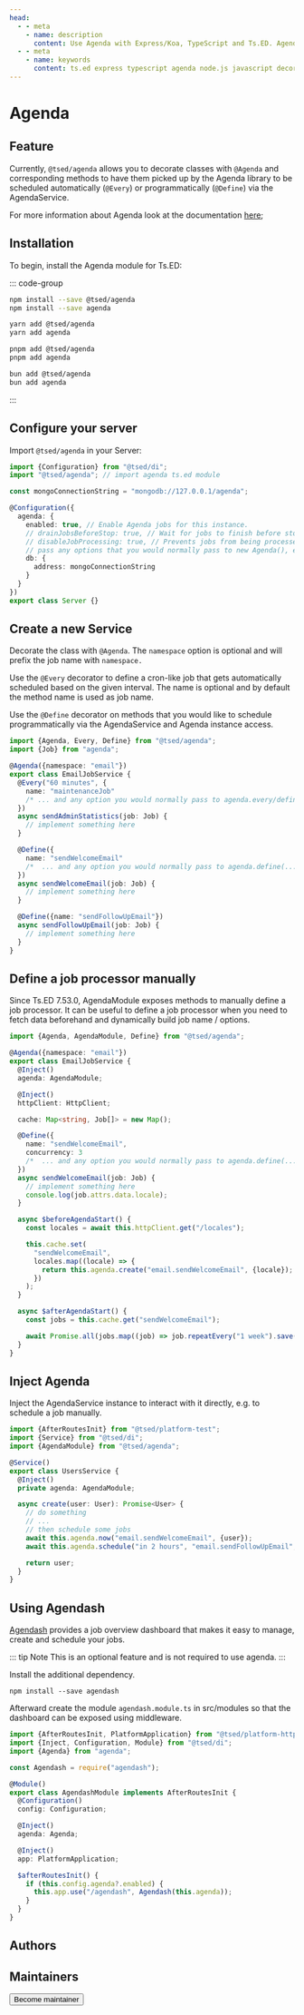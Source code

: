 ```yaml
---
head:
  - - meta
    - name: description
      content: Use Agenda with Express/Koa, TypeScript and Ts.ED. Agenda, a light-weight job scheduling library for Node.js
  - - meta
    - name: keywords
      content: ts.ed express typescript agenda node.js javascript decorators
---
```


# Agenda

<Banner src="/agenda.svg" href="https://github.com/agenda/agenda" height="200" />

## Feature

Currently, `@tsed/agenda` allows you to decorate classes with `@Agenda` and
corresponding methods to have them picked up by the Agenda library to be
scheduled automatically (`@Every`) or programmatically (`@Define`) via the AgendaService.

For more information about Agenda look at the documentation [here](https://github.com/agenda/agenda);

## Installation

To begin, install the Agenda module for Ts.ED:

::: code-group

```sh [npm]
npm install --save @tsed/agenda
npm install --save agenda
```

```sh [yarn]
yarn add @tsed/agenda
yarn add agenda
```

```sh [pnpm]
pnpm add @tsed/agenda
pnpm add agenda
```

```sh [bun]
bun add @tsed/agenda
bun add agenda
```

:::

## Configure your server

Import `@tsed/agenda` in your Server:

```typescript
import {Configuration} from "@tsed/di";
import "@tsed/agenda"; // import agenda ts.ed module

const mongoConnectionString = "mongodb://127.0.0.1/agenda";

@Configuration({
  agenda: {
    enabled: true, // Enable Agenda jobs for this instance.
    // drainJobsBeforeStop: true, // Wait for jobs to finish before stopping the agenda process.
    // disableJobProcessing: true, // Prevents jobs from being processed.
    // pass any options that you would normally pass to new Agenda(), e.g.
    db: {
      address: mongoConnectionString
    }
  }
})
export class Server {}
```

## Create a new Service

Decorate the class with `@Agenda`. The `namespace` option is optional and will
prefix the job name with `namespace.`

Use the `@Every` decorator to define a cron-like job that gets automatically
scheduled based on the given interval. The name is optional and by default the
method name is used as job name.

Use the `@Define` decorator on methods that you would like to schedule
programmatically via the AgendaService and Agenda instance access.

```ts
import {Agenda, Every, Define} from "@tsed/agenda";
import {Job} from "agenda";

@Agenda({namespace: "email"})
export class EmailJobService {
  @Every("60 minutes", {
    name: "maintenanceJob"
    /* ... and any option you would normally pass to agenda.every/define */
  })
  async sendAdminStatistics(job: Job) {
    // implement something here
  }

  @Define({
    name: "sendWelcomeEmail"
    /*  ... and any option you would normally pass to agenda.define(...) */
  })
  async sendWelcomeEmail(job: Job) {
    // implement something here
  }

  @Define({name: "sendFollowUpEmail"})
  async sendFollowUpEmail(job: Job) {
    // implement something here
  }
}
```

## Define a job processor manually

Since Ts.ED 7.53.0, AgendaModule exposes methods to manually define a job processor. It can be useful to define a job processor when you need to fetch data beforehand and dynamically build job name / options.

```typescript
import {Agenda, AgendaModule, Define} from "@tsed/agenda";

@Agenda({namespace: "email"})
export class EmailJobService {
  @Inject()
  agenda: AgendaModule;

  @Inject()
  httpClient: HttpClient;

  cache: Map<string, Job[]> = new Map();

  @Define({
    name: "sendWelcomeEmail",
    concurrency: 3
    /*  ... and any option you would normally pass to agenda.define(...) */
  })
  async sendWelcomeEmail(job: Job) {
    // implement something here
    console.log(job.attrs.data.locale);
  }

  async $beforeAgendaStart() {
    const locales = await this.httpClient.get("/locales");

    this.cache.set(
      "sendWelcomeEmail",
      locales.map((locale) => {
        return this.agenda.create("email.sendWelcomeEmail", {locale});
      })
    );
  }

  async $afterAgendaStart() {
    const jobs = this.cache.get("sendWelcomeEmail");

    await Promise.all(jobs.map((job) => job.repeatEvery("1 week").save()));
  }
}
```

## Inject Agenda

Inject the AgendaService instance to interact with it directly, e.g. to schedule
a job manually.

```typescript
import {AfterRoutesInit} from "@tsed/platform-test";
import {Service} from "@tsed/di";
import {AgendaModule} from "@tsed/agenda";

@Service()
export class UsersService {
  @Inject()
  private agenda: AgendaModule;

  async create(user: User): Promise<User> {
    // do something
    // ...
    // then schedule some jobs
    await this.agenda.now("email.sendWelcomeEmail", {user});
    await this.agenda.schedule("in 2 hours", "email.sendFollowUpEmail", {user});

    return user;
  }
}
```

## Using Agendash

[Agendash](https://github.com/agenda/agendash) provides a job overview dashboard that makes it easy to manage, create and
schedule your jobs.

::: tip Note
This is an optional feature and is not required to use agenda.
:::

Install the additional dependency.

```shell
npm install --save agendash
```

Afterward create the module `agendash.module.ts` in src/modules so that the dashboard can be exposed using middleware.

```typescript
import {AfterRoutesInit, PlatformApplication} from "@tsed/platform-http";
import {Inject, Configuration, Module} from "@tsed/di";
import {Agenda} from "agenda";

const Agendash = require("agendash");

@Module()
export class AgendashModule implements AfterRoutesInit {
  @Configuration()
  config: Configuration;

  @Inject()
  agenda: Agenda;

  @Inject()
  app: PlatformApplication;

  $afterRoutesInit() {
    if (this.config.agenda?.enabled) {
      this.app.use("/agendash", Agendash(this.agenda));
    }
  }
}
```

## Authors

<GithubContributors :users="['ochrstn', 'xCryzed']"/>

## Maintainers

<GithubContributors :users="['ochrstn', 'Romakita']"/>

<div class="flex items-center justify-center p-5">
<Button href="/contributing.html" class="rounded-medium">
 Become maintainer
</Button>
</div>
